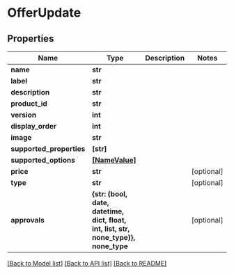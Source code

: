 # OfferUpdate


## Properties
Name | Type | Description | Notes
------------ | ------------- | ------------- | -------------
**name** | **str** |  | 
**label** | **str** |  | 
**description** | **str** |  | 
**product_id** | **str** |  | 
**version** | **int** |  | 
**display_order** | **int** |  | 
**image** | **str** |  | 
**supported_properties** | **[str]** |  | 
**supported_options** | [**[NameValue]**](NameValue.md) |  | 
**price** | **str** |  | [optional] 
**type** | **str** |  | [optional] 
**approvals** | **{str: (bool, date, datetime, dict, float, int, list, str, none_type)}, none_type** |  | [optional] 

[[Back to Model list]](../README.md#documentation-for-models) [[Back to API list]](../README.md#documentation-for-api-endpoints) [[Back to README]](../README.md)


